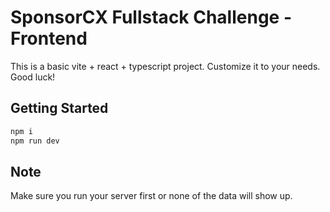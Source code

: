 # SponsorCX Fullstack Challenge - Frontend

This is a basic vite + react + typescript project. Customize it to your needs. Good luck!

## Getting Started
```bash
npm i
npm run dev
```

## Note
Make sure you run your server first or none of the data will show up.